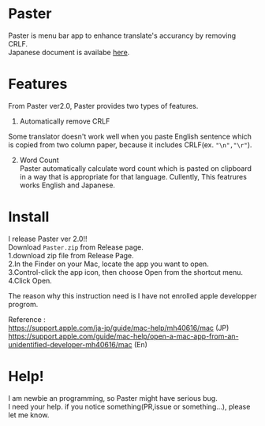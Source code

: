 # Paster
Paster is menu bar app to enhance translate's accurancy by removing CRLF.  
Japanese document is availabe [here](http://yebityon.hatenablog.com/entry/2020/03/07/161614).

# Features
From Paster ver2.0, Paster provides two types of features.

1. Automatically remove CRLF

Some translator doesn't work well when you paste English sentence which is copied from two column paper, because it includes CRLF(ex. `"\n","\r"`).  

2. Word Count  
Paster automatically calculate word count which is pasted on clipboard in a way that is appropriate for that language.
Cullently, This featrures works English and Japanese.

# Install 
I release Paster ver 2.0!!  
Download `Paster.zip` from Release page.  
1.download zip file from Release Page.  
2.In the Finder  on your Mac, locate the app you want to open.  
3.Control-click the app icon, then choose Open from the shortcut menu.  
4.Click Open.  

The reason why this instruction need is I have not enrolled apple developper progrom.

Reference :   
https://support.apple.com/ja-jp/guide/mac-help/mh40616/mac (JP)  
https://support.apple.com/guide/mac-help/open-a-mac-app-from-an-unidentified-developer-mh40616/mac (En)  


# Help!
I am newbie an programming, so Paster might have serious bug.  
I need your help. if you notice something(PR,issue or something...), please let me know.  
